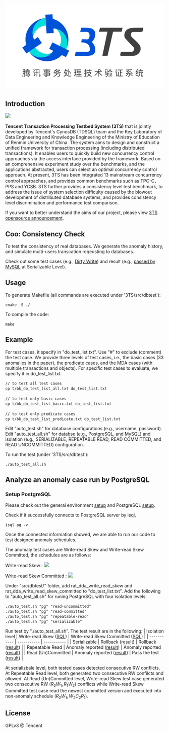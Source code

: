 ![](assets/logo.png)

## Introduction

![](https://img.shields.io/badge/license-GPLv3-brightgreen)

**Tencent Transaction Processing Testbed System (3TS)** that is jointly developed by Tencent's CynosDB (TDSQL) team and the Key Laboratory of Data Engineering and Knowledge Engineering of the Ministry of Education of Renmin University of China. The system aims to design and construct a unified framework for transaction processing (including distributed transactions). It enables users to quickly build new concurrency control approaches via the access interface provided by the framework. Based on an comprehensive experiment study over the benchmarks, and the applications abstracted, users can select an optimal concurrency control approach. At present, 3TS has been integrated 13 mainstream concurrency control approaches, and provides common benchmarks such as TPC-C、PPS and YCSB. 3TS further provides a consistency level test benchmark, to address the issue of system selection difficulty caused by the blowout development of distributed database systems, and provides consistency level discrimination and performance test comparison.

If you want to better understand the aims of our project, please view [3TS opensource announcement](doc/en/announcement.md).

## Coo: Consistency Check

To test the consistency of real databases.
We generate the anomaly history, and simulate multi-users transcation reqeusting to databases.

Check out some test cases (e.g., [Dirty Write](test_result/test_cases/wat_sda_dirty_write_2commit.txt)) and result (e.g., [passed by MySQL](test_result/centralizend_result/mysql/serializable/wat_sda_dirty_write_2commit.txt) at Serializable Level).


## Usage
To generate Makefile (all commands are executed under '3TS/src/dbtest'):
```
cmake -S ./
```

To complie the code:
```
make
```

## Example

For test cases, it specify in "do_test_list.txt". Use "#" to exclude (comment) the test case.
We provide three levels of test cases, i.e., the basic cases (33 anomalies in the paper), the predicate cases, and the MDA cases (with multiple transactions and objects). For specific test cases to evaluate, we specify it in do_test_list.txt. 

```
// to test all test cases
cp t/bk_do_test_list_all.txt do_test_list.txt 

// to test only basic cases
cp t/bk_do_test_list_basic.txt do_test_list.txt 

// to test only predicate cases
cp t/bk_do_test_list_predicate.txt do_test_list.txt 
```

Edit "auto_test.sh" for database configurations (e.g., username, password). Edit "auto_test_all.sh" for databse (e.g., PostgreSQL, and MySQL) and isolation (e.g., SERIALIZABLE, REPEATABLE READ, READ COMMITTED, and READ UNCOMMITTED) configuration.


To run the test (under '3TS/src/dbtest'):
```
./auto_test_all.sh
```

## Analyze an anomaly case run by PostgreSQL

### Setup PostgreSQL
Please check out the general environment [setup](doc/en/setup_db_environment) and PostgreSQL [setup](doc/en/setup_db_postgresql).

Check if it successfully connects to PostgreSQL server by isql, 
```
isql pg -v
```
Once the connected information showed, we are able to run our code to test designed anomaly schedules.

The anomaly test cases are Write-read Skew and Write-read Skew Committed, the schedules are as follows:

Write-read Skew : <img src="https://render.githubusercontent.com/render/math?math=W_1[x_1]W_2[y_1]R_2[x_1]R_1[y_1]">

Write-read Skew Committed : <img src="https://render.githubusercontent.com/render/math?math=W_1[x_1]W_2[y_1]R_2[x_1]C_2R_1[y_1]">

Under "src/dbtest/" folder, add rat_dda_write_read_skew and rat_dda_write_read_skew_committed to "do_test_list.txt".
Add the following to "auto_test_all.sh" for runing PostgreSQL with four isolation levels:
```
./auto_test.sh "pg" "read-uncommitted"
./auto_test.sh "pg" "read-committed"
./auto_test.sh "pg" "repeatable-read"
./auto_test.sh "pg" "serializable"
```
Run test by "./auto_test_all.sh". The test result are in the following:
| Isolation level      | Write-read Skew ([SQL](test_result/test_cases/rat_dda_write_read_skew.txt)) | Write-read Skew Committed ([SQL](test_result/test_cases/rat_dda_write_read_skew_committed.txt)) |
| ----------- | ----------- | ----------- |
| Serializable      | Rollback ([result](test_result/centralizend_result/pg/serializable/rat_dda_write_read_skew.txt)) | Rollback ([result](test_result/centralizend_result/pg/serializable/rat_dda_write_read_skew_committed.txt)) |
| Repeatable Read   | Anomaly reported ([result](test_result/centralizend_result/pg/repeatable-read/rat_dda_write_read_skew.txt)) | Anomaly reported ([result](test_result/centralizend_result/pg/repeatable-read/rat_dda_write_read_skew_committed.txt)) |
| Read (Un)Committed   | Anomaly reported ([result](test_result/centralizend_result/pg/read-committed/rat_dda_write_read_skew.txt)) | Pass the test ([result](test_result/centralizend_result/pg/read-committed/rat_dda_write_read_skew_committed.txt)) |

At serializbale level, both tested cases detected consecutive RW conflicts.
At Repeatable Read level, both generated two consecutive RW confilcts and allowed.
At Read (Un)Committed level, Write-read Skew test case generated two consecutive RW ($R_2W_1,R_1W_2$) conflicts while Write-read Skew Committed test case read the newest committed version and executed into non-anomaly schedule ($R_2W_1,W_2C_2R_1$).


## License

GPLv3 @ Tencent
